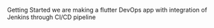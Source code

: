  Getting Started
we are making a flutter DevOps app with integration of Jenkins through CI/CD pipeline
